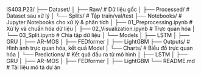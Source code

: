 IS403.P23/
├── Dataset/
│ ├── Raw/ # Dữ liệu gốc
│ ├── Processed/ # Dataset sau xử lý
│ └── Splits/ # Tập train/val/test
├── Notebooks/ # Jupyter Notebooks cho xử lý & phân tích
│ ├── 01_Preprocessing.ipynb  # Xử lý và chuẩn hóa dữ liệu
│ ├── 02_Visualization.ipynb  # Trực quan hóa
│ └── 03_Split.ipynb    # Chia tập dữ liệu
│ └── Models
│       ├── LSTM
│       ├── GRU
│       ├── AR-MOS
│       ├── FEDformer
│       ├── LightGBM
├── Outputs/ # Hình ảnh trực quan hóa, kết quả Model
│ └── Charts/ # Biểu đồ trực quan hóa
│ └── Predictions/ # Kết quả đầu ra từ mô hình
│       ├── LSTM
│       ├── GRU
│       ├── AR-MOS
│       ├── FEDformer
│       ├── LightGBM
└── README.md # Tài liệu mô tả dự án